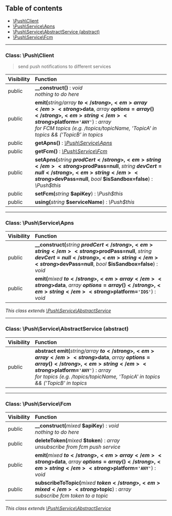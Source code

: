 ## Table of contents

- [\Push\Client](#class-pushclient)
- [\Push\Service\Apns](#class-pushserviceapns)
- [\Push\Service\AbstractService (abstract)](#class-pushserviceabstractservice-abstract)
- [\Push\Service\Fcm](#class-pushservicefcm)

<hr />

### Class: \Push\Client

> send push notifications to different services

| Visibility | Function |
|:-----------|:---------|
| public | <strong>__construct()</strong> : <em>void</em><br /><em>nothing to do here</em> |
| public | <strong>emit(</strong><em>string/array</em> <strong>$to</strong>, <em>array</em> <strong>$data</strong>, <em>array</em> <strong>$options=array()</strong>, <em>string</em> <strong>$platform=`'ANY'`</strong>)</strong> : <em>array</em><br /><em>for FCM topics (e.g. /topics/topicName, 'TopicA' in topics && ('TopicB' in topics || 'TopicC' in topics)) for any tokens use string token or array of tokens</em> |
| public | <strong>getApns()</strong> : <em>[\Push\Service\Apns](#class-pushserviceapns)</em> |
| public | <strong>getFcm()</strong> : <em>[\Push\Service\Fcm](#class-pushservicefcm)</em> |
| public | <strong>setApns(</strong><em>string</em> <strong>$prodCert</strong>, <em>string</em> <strong>$prodPass=null</strong>, <em>string</em> <strong>$devCert=null</strong>, <em>string</em> <strong>$devPass=null</strong>, <em>bool</em> <strong>$isSandbox=false</strong>)</strong> : <em>\Push\$this</em> |
| public | <strong>setFcm(</strong><em>string</em> <strong>$apiKey</strong>)</strong> : <em>\Push\$this</em> |
| public | <strong>using(</strong><em>string</em> <strong>$serviceName</strong>)</strong> : <em>\Push\$this</em> |

<hr />

### Class: \Push\Service\Apns

| Visibility | Function |
|:-----------|:---------|
| public | <strong>__construct(</strong><em>string</em> <strong>$prodCert</strong>, <em>string</em> <strong>$prodPass=null</strong>, <em>string</em> <strong>$devCert=null</strong>, <em>string</em> <strong>$devPass=null</strong>, <em>bool</em> <strong>$isSandbox=false</strong>)</strong> : <em>void</em> |
| public | <strong>emit(</strong><em>mixed</em> <strong>$to</strong>, <em>array</em> <strong>$data</strong>, <em>array</em> <strong>$options=array()</strong>, <em>string</em> <strong>$platform=`'IOS'`</strong>)</strong> : <em>void</em> |

*This class extends [\Push\Service\AbstractService](#class-pushserviceabstractservice-abstract)*

<hr />

### Class: \Push\Service\AbstractService (abstract)

| Visibility | Function |
|:-----------|:---------|
| public | <strong>abstract emit(</strong><em>string/array</em> <strong>$to</strong>, <em>array</em> <strong>$data</strong>, <em>array</em> <strong>$options=array()</strong>, <em>string</em> <strong>$platform=`'ANY'`</strong>)</strong> : <em>array</em><br /><em>for topics (e.g. /topics/topicName, 'TopicA' in topics && ('TopicB' in topics || 'TopicC' in topics)) for tokens use string token or array of tokens</em> |

<hr />

### Class: \Push\Service\Fcm

| Visibility | Function |
|:-----------|:---------|
| public | <strong>__construct(</strong><em>mixed</em> <strong>$apiKey</strong>)</strong> : <em>void</em><br /><em>nothing to do here</em> |
| public | <strong>deleteToken(</strong><em>mixed</em> <strong>$token</strong>)</strong> : <em>array</em><br /><em>unsubscribe from fcm push service</em> |
| public | <strong>emit(</strong><em>mixed</em> <strong>$to</strong>, <em>array</em> <strong>$data</strong>, <em>array</em> <strong>$options=array()</strong>, <em>string</em> <strong>$platform=`'ANY'`</strong>)</strong> : <em>void</em> |
| public | <strong>subscribeToTopic(</strong><em>mixed</em> <strong>$token</strong>, <em>mixed</em> <strong>$topic</strong>)</strong> : <em>array</em><br /><em>subscribe fcm token to a topic</em> |

*This class extends [\Push\Service\AbstractService](#class-pushserviceabstractservice-abstract)*

